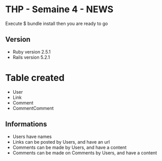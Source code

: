 # THP - Semaine 4 - NEWS

Execute $ bundle install then you are ready to go

## Version

* Ruby version 2.5.1
* Rails version 5.2.1

# Table created

* User
* Link
* Comment
* CommentComment

## Informations

* Users have names
* Links can be posted by Users, and have an url
* Comments can be made by Users, and have a content
* Comments can be made on Comments by Users, and have a content